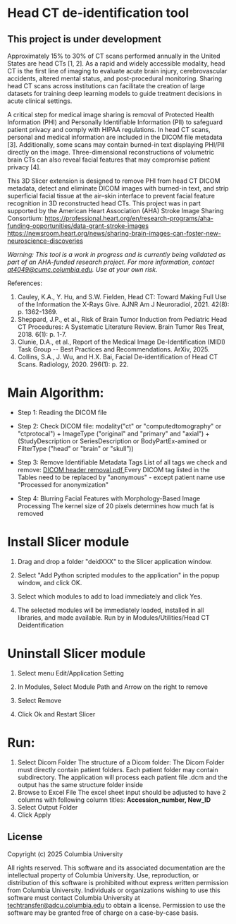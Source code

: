 # Head CT de-identification tool
<h2>This project is under development</h2>

Approximately 15% to 30% of CT scans performed annually in the United States are head CTs [1, 2]. As a rapid and widely accessible modality, head CT is the first line of imaging to evaluate acute brain injury, cerebrovascular accidents, altered mental status, and post-procedural monitoring. Sharing head CT scans across institutions can facilitate the creation of large datasets for training deep learning models to guide treatment decisions in acute clinical settings. 

A critical step for medical image sharing is removal of Protected Health Information (PHI) and Personally Identifiable Information (PII) to safeguard patient privacy and comply with HIPAA regulations. In head CT scans, personal and medical information are included in the DICOM file metadata [3]. Additionally, some scans may contain burned-in text displaying PHI/PII directly on the image. Three-dimensional reconstructions of volumetric brain CTs can also reveal facial features that may compromise patient privacy [4]. 

This 3D Slicer extension is designed to remove PHI from head CT DICOM metadata, detect and eliminate DICOM images with burned-in text, and strip superficial facial tissue at the air–skin interface to prevent facial feature recognition in 3D reconstructed head CTs. This project was in part supported by the American Heart Association (AHA) Stroke Image Sharing Consortium:
https://professional.heart.org/en/research-programs/aha-funding-opportunities/data-grant-stroke-images
https://newsroom.heart.org/news/sharing-brain-images-can-foster-new-neuroscience-discoveries

*Warning: This tool is a work in progress and is currently being validated as part of an AHA-funded research project. For more information, contact at4049@cumc.columbia.edu. Use at your own risk.*

References: 

1.	Cauley, K.A., Y. Hu, and S.W. Fielden, Head CT: Toward Making Full Use of the Information the X-Rays Give. AJNR Am J Neuroradiol, 2021. 42(8): p. 1362-1369.
2.	Sheppard, J.P., et al., Risk of Brain Tumor Induction from Pediatric Head CT Procedures: A Systematic Literature Review. Brain Tumor Res Treat, 2018. 6(1): p. 1-7.
3.	Clunie, D.A., et al., Report of the Medical Image De-Identification (MIDI) Task Group -- Best Practices and Recommendations. ArXiv, 2025.
4.	Collins, S.A., J. Wu, and H.X. Bai, Facial De-identification of Head CT Scans. Radiology, 2020. 296(1): p. 22.



# Main Algorithm:
- Step 1: Reading the DICOM file

- Step 2: Check DICOM file: modality("ct" or "computedtomography" or "ctprotocal") + ImageType ("original" and "primary" and "axial") + (StudyDescription or SeriesDescription or BodyPartEx-amined or FilterType ("head" or "brain" or "skull”))

- Step 3: Remove Identifiable Metadata Tags
List of all tags we check and remove:
<a href="https://github.com/payabvashlab/SlicerDeid/blob/main/documents/dicomTags.pdf"> DICOM header removal.pdf </a>
Every DICOM tag listed in the Tables need to be replaced by "anonymous" - except patient name use "Processed for anonymization"

- Step 4: Blurring Facial Features with Morphology-Based Image Processing
The kernel size of 20 pixels determines how much fat is removed


# Install Slicer module
1.	Drag and drop a folder "deidXXX" to the Slicer application window.

2.	Select "Add Python scripted modules to the application" in the popup window, and click OK. 

3.	Select which modules to add to load immediately and click Yes. 

4.	The selected modules will be immediately loaded, installed in all libraries, and made available. Run by in Modules/Utilities/Head CT Deidentification
 

# Uninstall Slicer module
1.	Select menu Edit/Application Setting

2.	In Modules, Select Module Path and Arrow on the right to remove
 
3.	Select Remove

4.	Click Ok and Restart Slicer

# Run:
1.	Select Dicom Folder
The structure of a Dicom folder: The Dicom Folder must directly contain patient folders. Each patient folder may contain subdirectory. The application will process each patient file .dcm and the output has the same structure folder inside
2.	Browse to Excel File
The excel sheet input should be adjusted to have 2 columns with following column titles: <b> Accession_number, New_ID </b>
3.	Select Output Folder
4.	Click Apply

## License
Copyright (c) 2025 Columbia University

All rights reserved.
This software and its associated documentation are the intellectual property of Columbia University. Use, reproduction, or distribution of this software is prohibited without express written permission from Columbia University. 
Individuals or organizations wishing to use this software must contact Columbia University at techtransfer@adcu.columbia.edu to obtain a license. Permission to use the software may be granted free of charge on a case-by-case basis. 


